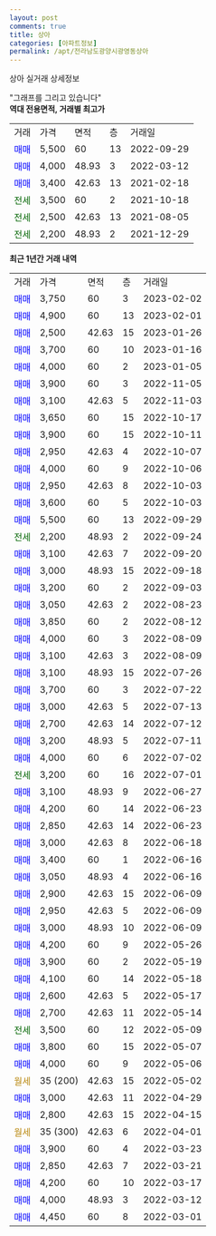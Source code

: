 ```yaml
---
layout: post
comments: true
title: 상아
categories: [아파트정보]
permalink: /apt/전라남도광양시광영동상아
---
```


상아 실거래 상세정보

<script type="text/javascript">
  google.charts.load('current', {'packages':['line', 'corechart']});
  google.charts.setOnLoadCallback(drawChart);

  function drawChart() {
    var data = new google.visualization.DataTable();
    data.addColumn('date', '거래일');
    data.addColumn('number', "매매");
    data.addColumn('number', "전세");
    data.addColumn('number', "전매");

    data.addRows([[new Date(Date.parse("2023-02-02")), 3750, null, null], [new Date(Date.parse("2023-02-01")), 4900, null, null], [new Date(Date.parse("2023-01-26")), 2500, null, null], [new Date(Date.parse("2023-01-16")), 3700, null, null], [new Date(Date.parse("2023-01-05")), 4000, null, null], [new Date(Date.parse("2022-11-05")), 3900, null, null], [new Date(Date.parse("2022-11-03")), 3100, null, null], [new Date(Date.parse("2022-10-17")), 3650, null, null], [new Date(Date.parse("2022-10-11")), 3900, null, null], [new Date(Date.parse("2022-10-07")), 2950, null, null], [new Date(Date.parse("2022-10-06")), 4000, null, null], [new Date(Date.parse("2022-10-03")), 2950, null, null], [new Date(Date.parse("2022-10-03")), 3600, null, null], [new Date(Date.parse("2022-09-29")), 5500, null, null], [new Date(Date.parse("2022-09-24")), null, 2200, null], [new Date(Date.parse("2022-09-20")), 3100, null, null], [new Date(Date.parse("2022-09-18")), 3000, null, null], [new Date(Date.parse("2022-09-03")), 3200, null, null], [new Date(Date.parse("2022-08-23")), 3050, null, null], [new Date(Date.parse("2022-08-12")), 3850, null, null], [new Date(Date.parse("2022-08-09")), 4000, null, null], [new Date(Date.parse("2022-08-09")), 3100, null, null], [new Date(Date.parse("2022-07-26")), 3100, null, null], [new Date(Date.parse("2022-07-22")), 3700, null, null], [new Date(Date.parse("2022-07-13")), 3000, null, null], [new Date(Date.parse("2022-07-12")), 2700, null, null], [new Date(Date.parse("2022-07-11")), 3200, null, null], [new Date(Date.parse("2022-07-02")), 4000, null, null], [new Date(Date.parse("2022-07-01")), null, 3200, null], [new Date(Date.parse("2022-06-27")), 3100, null, null], [new Date(Date.parse("2022-06-23")), 4200, null, null], [new Date(Date.parse("2022-06-23")), 2850, null, null], [new Date(Date.parse("2022-06-18")), 3000, null, null], [new Date(Date.parse("2022-06-16")), 3400, null, null], [new Date(Date.parse("2022-06-16")), 3050, null, null], [new Date(Date.parse("2022-06-09")), 2900, null, null], [new Date(Date.parse("2022-06-09")), 2950, null, null], [new Date(Date.parse("2022-06-09")), 3000, null, null], [new Date(Date.parse("2022-05-26")), 4200, null, null], [new Date(Date.parse("2022-05-19")), 3900, null, null], [new Date(Date.parse("2022-05-18")), 4100, null, null], [new Date(Date.parse("2022-05-17")), 2600, null, null], [new Date(Date.parse("2022-05-14")), 2700, null, null], [new Date(Date.parse("2022-05-09")), null, 3500, null], [new Date(Date.parse("2022-05-07")), 3800, null, null], [new Date(Date.parse("2022-05-06")), 4000, null, null], [new Date(Date.parse("2022-05-02")), null, null, null], [new Date(Date.parse("2022-04-29")), 3000, null, null], [new Date(Date.parse("2022-04-15")), 2800, null, null], [new Date(Date.parse("2022-04-01")), null, null, null], [new Date(Date.parse("2022-03-23")), 3900, null, null], [new Date(Date.parse("2022-03-21")), 2850, null, null], [new Date(Date.parse("2022-03-17")), 4200, null, null], [new Date(Date.parse("2022-03-12")), 4000, null, null], [new Date(Date.parse("2022-03-01")), 4450, null, null]]);

    var options = {
      hAxis: {
        format: 'yyyy/MM/dd'
      },    
      lineWidth: 0,
      pointsVisible: true,    
      title: '최근 1년간 유형별 실거래가 분포',
      legend: { position: 'bottom' }
    };

    var formatter = new google.visualization.NumberFormat({pattern:'###,###'} );
    formatter.format(data, 1);
    formatter.format(data, 2);
    
    setTimeout(function() {
        var chart = new google.visualization.LineChart(document.getElementById('columnchart_material'));
        chart.draw(data, (options));
        document.getElementById('loading').style.display = 'none';
    }, 200);
  }
</script>


<div id="loading" style="z-index:20; display: block; margin-left: 0px">"그래프를 그리고 있습니다"</div>
<div id="columnchart_material" style="width: 95%; margin-left: 0px; display: block"></div>
<!-- contents start -->
<b>역대 전용면적, 거래별 최고가</b>
<table class="sortable">
    <tr>
      <td>거래</td>
      <td>가격</td>
      <td>면적</td>
      <td>층</td>
      <td>거래일</td>
    </tr>
        <tr>
          <td><a style="color: blue">매매</a></td>
          <td>5,500</td>
          <td>60</td>
          <td>13</td>
          <td>2022-09-29</td>
        </tr>            <tr>
          <td><a style="color: blue">매매</a></td>
          <td>4,000</td>
          <td>48.93</td>
          <td>3</td>
          <td>2022-03-12</td>
        </tr>            <tr>
          <td><a style="color: blue">매매</a></td>
          <td>3,400</td>
          <td>42.63</td>
          <td>13</td>
          <td>2021-02-18</td>
        </tr>        
        <tr>
              <td><a style="color: darkgreen">전세</a></td>
              <td>3,500</td>
              <td>60</td>
              <td>2</td>
              <td>2021-10-18</td>
            </tr>            <tr>
              <td><a style="color: darkgreen">전세</a></td>
              <td>2,500</td>
              <td>42.63</td>
              <td>13</td>
              <td>2021-08-05</td>
            </tr>            <tr>
              <td><a style="color: darkgreen">전세</a></td>
              <td>2,200</td>
              <td>48.93</td>
              <td>2</td>
              <td>2021-12-29</td>
            </tr>        
    
</table>

<b>최근 1년간 거래 내역</b>

<table class="sortable">
    <tr>
      <td>거래</td>
      <td>가격</td>
      <td>면적</td>
      <td>층</td>
      <td>거래일</td>
    </tr>
    <tr>
      <td><a style="color: blue">매매</a></td>
      <td>3,750</td>
      <td>60</td>
      <td>3</td>
      <td>2023-02-02</td>
    </tr>          <tr>
      <td><a style="color: blue">매매</a></td>
      <td>4,900</td>
      <td>60</td>
      <td>13</td>
      <td>2023-02-01</td>
    </tr>          <tr>
      <td><a style="color: blue">매매</a></td>
      <td>2,500</td>
      <td>42.63</td>
      <td>15</td>
      <td>2023-01-26</td>
    </tr>          <tr>
      <td><a style="color: blue">매매</a></td>
      <td>3,700</td>
      <td>60</td>
      <td>10</td>
      <td>2023-01-16</td>
    </tr>          <tr>
      <td><a style="color: blue">매매</a></td>
      <td>4,000</td>
      <td>60</td>
      <td>2</td>
      <td>2023-01-05</td>
    </tr>          <tr>
      <td><a style="color: blue">매매</a></td>
      <td>3,900</td>
      <td>60</td>
      <td>3</td>
      <td>2022-11-05</td>
    </tr>          <tr>
      <td><a style="color: blue">매매</a></td>
      <td>3,100</td>
      <td>42.63</td>
      <td>5</td>
      <td>2022-11-03</td>
    </tr>          <tr>
      <td><a style="color: blue">매매</a></td>
      <td>3,650</td>
      <td>60</td>
      <td>15</td>
      <td>2022-10-17</td>
    </tr>          <tr>
      <td><a style="color: blue">매매</a></td>
      <td>3,900</td>
      <td>60</td>
      <td>15</td>
      <td>2022-10-11</td>
    </tr>          <tr>
      <td><a style="color: blue">매매</a></td>
      <td>2,950</td>
      <td>42.63</td>
      <td>4</td>
      <td>2022-10-07</td>
    </tr>          <tr>
      <td><a style="color: blue">매매</a></td>
      <td>4,000</td>
      <td>60</td>
      <td>9</td>
      <td>2022-10-06</td>
    </tr>          <tr>
      <td><a style="color: blue">매매</a></td>
      <td>2,950</td>
      <td>42.63</td>
      <td>8</td>
      <td>2022-10-03</td>
    </tr>          <tr>
      <td><a style="color: blue">매매</a></td>
      <td>3,600</td>
      <td>60</td>
      <td>5</td>
      <td>2022-10-03</td>
    </tr>          <tr>
      <td><a style="color: blue">매매</a></td>
      <td>5,500</td>
      <td>60</td>
      <td>13</td>
      <td>2022-09-29</td>
    </tr>          <tr>
      <td><a style="color: darkgreen">전세</a></td>
      <td>2,200</td>
      <td>48.93</td>
      <td>2</td>
      <td>2022-09-24</td>
    </tr>          <tr>
      <td><a style="color: blue">매매</a></td>
      <td>3,100</td>
      <td>42.63</td>
      <td>7</td>
      <td>2022-09-20</td>
    </tr>          <tr>
      <td><a style="color: blue">매매</a></td>
      <td>3,000</td>
      <td>48.93</td>
      <td>15</td>
      <td>2022-09-18</td>
    </tr>          <tr>
      <td><a style="color: blue">매매</a></td>
      <td>3,200</td>
      <td>60</td>
      <td>2</td>
      <td>2022-09-03</td>
    </tr>          <tr>
      <td><a style="color: blue">매매</a></td>
      <td>3,050</td>
      <td>42.63</td>
      <td>2</td>
      <td>2022-08-23</td>
    </tr>          <tr>
      <td><a style="color: blue">매매</a></td>
      <td>3,850</td>
      <td>60</td>
      <td>2</td>
      <td>2022-08-12</td>
    </tr>          <tr>
      <td><a style="color: blue">매매</a></td>
      <td>4,000</td>
      <td>60</td>
      <td>3</td>
      <td>2022-08-09</td>
    </tr>          <tr>
      <td><a style="color: blue">매매</a></td>
      <td>3,100</td>
      <td>42.63</td>
      <td>3</td>
      <td>2022-08-09</td>
    </tr>          <tr>
      <td><a style="color: blue">매매</a></td>
      <td>3,100</td>
      <td>48.93</td>
      <td>15</td>
      <td>2022-07-26</td>
    </tr>          <tr>
      <td><a style="color: blue">매매</a></td>
      <td>3,700</td>
      <td>60</td>
      <td>3</td>
      <td>2022-07-22</td>
    </tr>          <tr>
      <td><a style="color: blue">매매</a></td>
      <td>3,000</td>
      <td>42.63</td>
      <td>5</td>
      <td>2022-07-13</td>
    </tr>          <tr>
      <td><a style="color: blue">매매</a></td>
      <td>2,700</td>
      <td>42.63</td>
      <td>14</td>
      <td>2022-07-12</td>
    </tr>          <tr>
      <td><a style="color: blue">매매</a></td>
      <td>3,200</td>
      <td>48.93</td>
      <td>5</td>
      <td>2022-07-11</td>
    </tr>          <tr>
      <td><a style="color: blue">매매</a></td>
      <td>4,000</td>
      <td>60</td>
      <td>6</td>
      <td>2022-07-02</td>
    </tr>          <tr>
      <td><a style="color: darkgreen">전세</a></td>
      <td>3,200</td>
      <td>60</td>
      <td>16</td>
      <td>2022-07-01</td>
    </tr>          <tr>
      <td><a style="color: blue">매매</a></td>
      <td>3,100</td>
      <td>48.93</td>
      <td>9</td>
      <td>2022-06-27</td>
    </tr>          <tr>
      <td><a style="color: blue">매매</a></td>
      <td>4,200</td>
      <td>60</td>
      <td>14</td>
      <td>2022-06-23</td>
    </tr>          <tr>
      <td><a style="color: blue">매매</a></td>
      <td>2,850</td>
      <td>42.63</td>
      <td>14</td>
      <td>2022-06-23</td>
    </tr>          <tr>
      <td><a style="color: blue">매매</a></td>
      <td>3,000</td>
      <td>42.63</td>
      <td>8</td>
      <td>2022-06-18</td>
    </tr>          <tr>
      <td><a style="color: blue">매매</a></td>
      <td>3,400</td>
      <td>60</td>
      <td>1</td>
      <td>2022-06-16</td>
    </tr>          <tr>
      <td><a style="color: blue">매매</a></td>
      <td>3,050</td>
      <td>48.93</td>
      <td>4</td>
      <td>2022-06-16</td>
    </tr>          <tr>
      <td><a style="color: blue">매매</a></td>
      <td>2,900</td>
      <td>42.63</td>
      <td>15</td>
      <td>2022-06-09</td>
    </tr>          <tr>
      <td><a style="color: blue">매매</a></td>
      <td>2,950</td>
      <td>42.63</td>
      <td>5</td>
      <td>2022-06-09</td>
    </tr>          <tr>
      <td><a style="color: blue">매매</a></td>
      <td>3,000</td>
      <td>48.93</td>
      <td>10</td>
      <td>2022-06-09</td>
    </tr>          <tr>
      <td><a style="color: blue">매매</a></td>
      <td>4,200</td>
      <td>60</td>
      <td>9</td>
      <td>2022-05-26</td>
    </tr>          <tr>
      <td><a style="color: blue">매매</a></td>
      <td>3,900</td>
      <td>60</td>
      <td>2</td>
      <td>2022-05-19</td>
    </tr>          <tr>
      <td><a style="color: blue">매매</a></td>
      <td>4,100</td>
      <td>60</td>
      <td>14</td>
      <td>2022-05-18</td>
    </tr>          <tr>
      <td><a style="color: blue">매매</a></td>
      <td>2,600</td>
      <td>42.63</td>
      <td>5</td>
      <td>2022-05-17</td>
    </tr>          <tr>
      <td><a style="color: blue">매매</a></td>
      <td>2,700</td>
      <td>42.63</td>
      <td>11</td>
      <td>2022-05-14</td>
    </tr>          <tr>
      <td><a style="color: darkgreen">전세</a></td>
      <td>3,500</td>
      <td>60</td>
      <td>12</td>
      <td>2022-05-09</td>
    </tr>          <tr>
      <td><a style="color: blue">매매</a></td>
      <td>3,800</td>
      <td>60</td>
      <td>15</td>
      <td>2022-05-07</td>
    </tr>          <tr>
      <td><a style="color: blue">매매</a></td>
      <td>4,000</td>
      <td>60</td>
      <td>9</td>
      <td>2022-05-06</td>
    </tr>          <tr>
      <td><a style="color: darkgoldenrod">월세</a></td>
      <td>35 (200)</td>
      <td>42.63</td>
      <td>15</td>
      <td>2022-05-02</td>
    </tr>          <tr>
      <td><a style="color: blue">매매</a></td>
      <td>3,000</td>
      <td>42.63</td>
      <td>11</td>
      <td>2022-04-29</td>
    </tr>          <tr>
      <td><a style="color: blue">매매</a></td>
      <td>2,800</td>
      <td>42.63</td>
      <td>15</td>
      <td>2022-04-15</td>
    </tr>          <tr>
      <td><a style="color: darkgoldenrod">월세</a></td>
      <td>35 (300)</td>
      <td>42.63</td>
      <td>6</td>
      <td>2022-04-01</td>
    </tr>          <tr>
      <td><a style="color: blue">매매</a></td>
      <td>3,900</td>
      <td>60</td>
      <td>4</td>
      <td>2022-03-23</td>
    </tr>          <tr>
      <td><a style="color: blue">매매</a></td>
      <td>2,850</td>
      <td>42.63</td>
      <td>7</td>
      <td>2022-03-21</td>
    </tr>          <tr>
      <td><a style="color: blue">매매</a></td>
      <td>4,200</td>
      <td>60</td>
      <td>10</td>
      <td>2022-03-17</td>
    </tr>          <tr>
      <td><a style="color: blue">매매</a></td>
      <td>4,000</td>
      <td>48.93</td>
      <td>3</td>
      <td>2022-03-12</td>
    </tr>          <tr>
      <td><a style="color: blue">매매</a></td>
      <td>4,450</td>
      <td>60</td>
      <td>8</td>
      <td>2022-03-01</td>
    </tr>      </table>
<!-- contents end -->    

